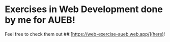 # Exercises in Web Development done by me for AUEB!
Feel free to check them out ##![https://web-exercise-aueb.web.app/](here)!
